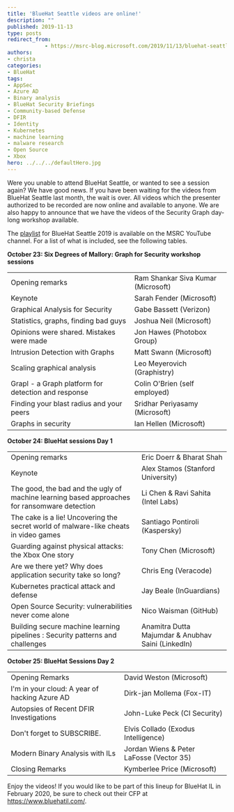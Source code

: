 ```yaml
---
title: 'BlueHat Seattle videos are online!'
description: ""
published: 2019-11-13
type: posts
redirect_from:
            - https://msrc-blog.microsoft.com/2019/11/13/bluehat-seattle-videos-are-online/
authors:
- christa
categories:
- BlueHat
tags:
- AppSec
- Azure AD
- Binary analysis
- BlueHat Security Briefings
- Community-based Defense
- DFIR
- Identity
- Kubernetes
- machine learning
- malware research
- Open Source
- Xbox
hero: ../../../defaultHero.jpg
---
```

<!-- wp:paragraph -->

Were you unable to attend BlueHat Seattle, or wanted to see a session again? We have good news. If you have been waiting for the videos from BlueHat Seattle last month, the wait is over. All videos which the presenter authorized to be recorded are now online and available to anyone. We are also happy to announce that we have the videos of the Security Graph day-long workshop available.

<!-- /wp:paragraph -->

<!-- wp:paragraph -->

The [playlist](https://www.youtube.com/playlist?list=PLXkmvDo4MfutkDE6HQ_6ekh16lBiLHkWO) for BlueHat Seattle 2019 is available on the MSRC YouTube channel. For a list of what is included, see the following tables.

<!-- /wp:paragraph -->

<!-- wp:paragraph -->

**October 23: Six Degrees of Mallory: Graph for Security workshop sessions**

<!-- /wp:paragraph -->

<!-- wp:table -->

|                                                     |                                    |
| --------------------------------------------------- | ---------------------------------- |
| Opening remarks                                     | Ram Shankar Siva Kumar (Microsoft) |
| Keynote                                             | Sarah Fender (Microsoft)           |
| Graphical Analysis for Security                     | Gabe Bassett (Verizon)             |
| Statistics, graphs, finding bad guys                | Joshua Neil (Microsoft)            |
| Opinions were shared. Mistakes were made            | Jon Hawes (Photobox Group)         |
| Intrusion Detection with Graphs                     | Matt Swann (Microsoft)             |
| Scaling graphical analysis                          | Leo Meyerovich (Graphistry)        |
| Grapl - a Graph platform for detection and response | Colin O'Brien (self employed)      |
| Finding your blast radius and your peers            | Sridhar Periyasamy (Microsoft)     |
| Graphs in security                                  | Ian Hellen (Microsoft)             |

<!-- /wp:table -->

<!-- wp:paragraph -->

**October 24: BlueHat sessions Day 1**

<!-- /wp:paragraph -->

<!-- wp:table -->

|                                                                                              |                                                    |
| -------------------------------------------------------------------------------------------- | -------------------------------------------------- |
| Opening remarks                                                                              | Eric Doerr & Bharat Shah                           |
| Keynote                                                                                      | Alex Stamos (Stanford University)                  |
| The good, the bad and the ugly of machine learning based approaches for ransomware detection | Li Chen & Ravi Sahita (Intel Labs)                 |
| The cake is a lie! Uncovering the secret world of malware-like cheats in video games         | Santiago Pontiroli (Kaspersky)                     |
| Guarding against physical attacks: the Xbox One story                                        | Tony Chen (Microsoft)                              |
| Are we there yet? Why does application security take so long?                                | Chris Eng (Veracode)                               |
| Kubernetes practical attack and defense                                                      | Jay Beale (InGuardians)                            |
| Open Source Security: vulnerabilities never come alone                                       | Nico Waisman (GitHub)                              |
| Building secure machine learning pipelines : Security patterns and challenges                | Anamitra Dutta Majumdar & Anubhav Saini (LinkedIn) |

<!-- /wp:table -->

<!-- wp:paragraph -->

**October 25: BlueHat Sessions Day 2**

<!-- /wp:paragraph -->

<!-- wp:table -->

|                                               |                                          |
| --------------------------------------------- | ---------------------------------------- |
| Opening Remarks                               | David Weston (Microsoft)                 |
| I'm in your cloud: A year of hacking Azure AD | Dirk-jan Mollema (Fox-IT)                |
| Autopsies of Recent DFIR Investigations       | John-Luke Peck (CI Security)             |
| Don't forget to SUBSCRIBE.                    | Elvis Collado (Exodus Intelligence)      |
| Modern Binary Analysis with ILs               | Jordan Wiens & Peter LaFosse (Vector 35) |
| Closing Remarks                               | Kymberlee Price (Microsoft)              |

<!-- /wp:table -->

<!-- wp:paragraph -->

Enjoy the videos! If you would like to be part of this lineup for BlueHat IL in February 2020, be sure to check out their CFP at <https://www.bluehatil.com/>.

<!-- /wp:paragraph -->
